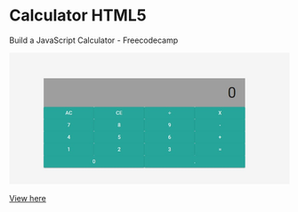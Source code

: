# Calculator HTML5

Build a JavaScript Calculator - Freecodecamp

![alt](https://github.com/christiandbf/html5-calculator/blob/master/sample.jpg)

[View here](https://christiandbf.github.io/html5-calculator/)
